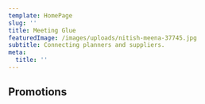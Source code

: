 ```yaml
---
template: HomePage
slug: ''
title: Meeting Glue
featuredImage: /images/uploads/nitish-meena-37745.jpg
subtitle: Connecting planners and suppliers.
meta:
  title: ''
---
```

## Promotions

